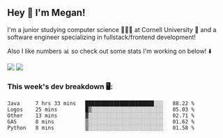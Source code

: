 ## Hey 👋 I'm Megan! 
I'm a junior studying computer science 👩🏻‍💻 at Cornell University 🐻 and a software engineer specializing in fullstack/frontend development!

Also I like numbers 📊 so check out some stats I'm working on below! ⬇️

<img src="https://github-readme-stats.meganyin13.vercel.app/api?username=meganyin13&show_icons=true&hide=stars&count_private=true" />

<img src="https://github-readme-stats.meganyin13.vercel.app/api/top-langs/?username=meganyin13&layout=compact&hide=Jupyter%20Notebook" />

### This week's dev breakdown 🖥:
<!--START_SECTION:waka-->
```text
Java     7 hrs 33 mins   ██████████████████████░░░   88.22 % 
Logos    25 mins         █▒░░░░░░░░░░░░░░░░░░░░░░░   05.03 % 
Other    13 mins         ▓░░░░░░░░░░░░░░░░░░░░░░░░   02.71 % 
GAS      8 mins          ▒░░░░░░░░░░░░░░░░░░░░░░░░   01.62 % 
Python   8 mins          ▒░░░░░░░░░░░░░░░░░░░░░░░░   01.58 % 
```
<!--END_SECTION:waka-->
